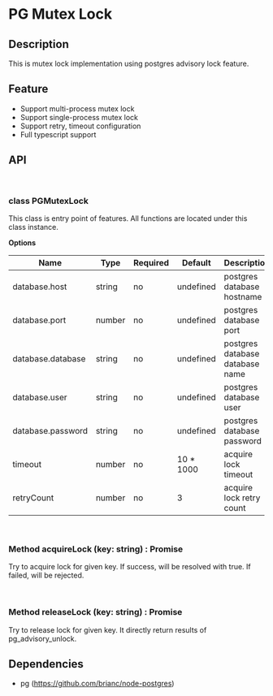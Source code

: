 # PG Mutex Lock

## Description

This is mutex lock implementation using postgres advisory lock feature.


## Feature

- Support multi-process mutex lock 
- Support single-process mutex lock 
- Support retry, timeout configuration
- Full typescript support


## API
<br>

### class PGMutexLock

This class is entry point of features. 
All functions are located under this class instance.

**Options**

| Name | Type | Required | Default | Description |
|------|------|----------|---------|----|
| database.host | string | no | undefined | postgres database hostname |
| database.port | number | no | undefined | postgres database port |
| database.database | string | no | undefined | postgres database database name |
| database.user | string | no | undefined | postgres database user |
| database.password | string | no | undefined | postgres database password |
| timeout | number | no | 10 * 1000 | acquire lock timeout |
| retryCount | number | no | 3 | acquire lock retry count |

<br>

### Method acquireLock (key: string) : Promise<boolean>

Try to acquire lock for given key.
If success, will be resolved with true.
If failed, will be rejected.

<br>

### Method releaseLock (key: string) : Promise<boolean>

Try to release lock for given key.
It directly return results of pg_advisory_unlock.


## Dependencies

- pg (https://github.com/brianc/node-postgres)